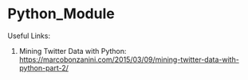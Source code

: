 # Python_Module

Useful Links:

1) Mining Twitter Data with Python:
https://marcobonzanini.com/2015/03/09/mining-twitter-data-with-python-part-2/ 
